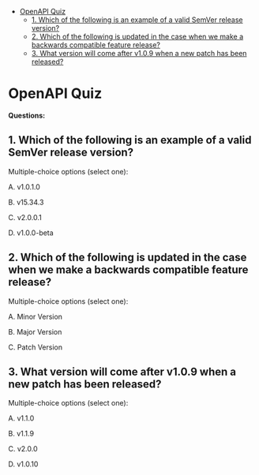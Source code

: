 - [OpenAPI Quiz](#openapi-quiz)
  - [1. Which of the following is an example of a valid SemVer release version?](#1-which-of-the-following-is-an-example-of-a-valid-semver-release-version)
  - [2. Which of the following is updated in the case when we make a backwards compatible feature release?](#2-which-of-the-following-is-updated-in-the-case-when-we-make-a-backwards-compatible-feature-release)
  - [3. What version will come after v1.0.9 when a new patch has been released?](#3-what-version-will-come-after-v109-when-a-new-patch-has-been-released)

# OpenAPI Quiz

**Questions:**

## 1. Which of the following is an example of a valid SemVer release version?

Multiple-choice options (select one):

A.
v1.0.1.0

B.
v15.34.3

C.
v2.0.0.1

D.
v1.0.0-beta

## 2. Which of the following is updated in the case when we make a backwards compatible feature release?

Multiple-choice options (select one):

A.
Minor Version

B.
Major Version

C.
Patch Version

## 3. What version will come after v1.0.9 when a new patch has been released?

Multiple-choice options (select one):

A.
v1.1.0

B.
v1.1.9

C.
v2.0.0

D.
v1.0.10
